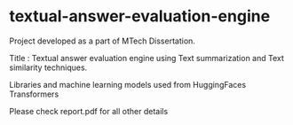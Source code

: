 # textual-answer-evaluation-engine

Project developed as a part of MTech Dissertation.

Title : Textual answer evaluation engine using Text summarization and Text similarity techniques.

Libraries and machine learning models used from HuggingFaces Transformers

Please check report.pdf for all other details
